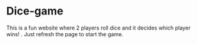 # Dice-game
This is a fun website where 2 players roll dice and it decides which player wins! .
Just refresh the page to start the game.
